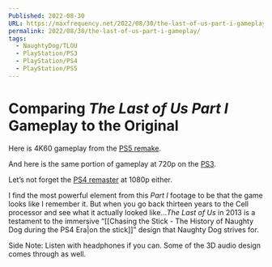 ```yaml
---
Published: 2022-08-30
URL: https://maxfrequency.net/2022/08/30/the-last-of-us-part-i-gameplay/
permalink: 2022/08/30/the-last-of-us-part-i-gameplay/
tags:
  - NaughtyDog/TLOU
  - PlayStation/PS3
  - PlayStation/PS4
  - PlayStation/PS5
---
```

# Comparing *The Last of Us Part I* Gameplay to the Original

Here is 4K60 gameplay from the [PS5 remake](https://youtu.be/dyBA6JpCtkU).

And here is the same portion of gameplay at 720p on the [PS3](https://youtu.be/l25uL979jMw).

Let’s not forget the [PS4 remaster](https://youtu.be/o1fOlcylVKQ) at 1080p either.

I find the most powerful element from this *Part I* footage to be that the game looks like I remember it. But when you go back thirteen years to the Cell processor and see what it actually looked like…*The Last of Us* in 2013 is a testament to the immersive “[[Chasing the Stick - The History of Naughty Dog during the PS4 Era|on the stick]]” design that Naughty Dog strives for.

Side Note: Listen with headphones if you can. Some of the 3D audio design comes through as well.